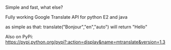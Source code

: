 Simple and fast, what else?

Fully working Google Translate API
for python E2 and java

as simple as that:
translate("Bonjour","en","auto") will return "Hello"

Also on PyPi:
https://pypi.python.org/pypi?:action=display&name=mtranslate&version=1.3

